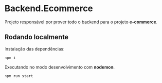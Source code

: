 # Backend.Ecommerce

Projeto responsável por prover todo o backend para o projeto **e-commerce**.

## Rodando localmente

Instalação das dependências:

```bash
npm i
```

Executando no modo desenvolvimento com **nodemon**.


```bash
npm run start
```